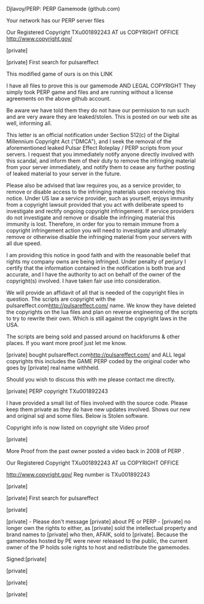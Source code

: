Djlavoy/PERP: PERP Gamemode (github.com)

Your network has our PERP server files

Our Registered Copyright TXu001892243 AT us COPYRIGHT OFFICE
http://www.copyright.gov/

[private]

[private] First search
for pulsareffect

This modified game of ours is on this LINK

I have all files to prove this is our gamemode AND LEGAL COPYRIGHT They
simply took PERP game and files and are running without a license
agreements on the above github account.

Be aware we have told them they do not have our permission to run such
and are very aware they are leaked/stolen.
This is posted on our web site as well, informing all.

This letter is an official notification under Section 512(c) of the
Digital Millennium Copyright Act ("DMCA"), and I seek the removal of the
aforementioned leaked Pulsar Effect Roleplay / PERP scripts from your
servers. I request that you immediately notify anyone directly involved
with this scandal, and inform them of their duty to remove the
infringing material from your server immediately, and notify them to
cease any further posting of leaked material to your server in the
future.

Please also be advised that law requires you, as a service provider, to
remove or disable access to the infringing materials upon receiving this
notice. Under US law a service provider, such as yourself, enjoys
immunity from a copyright lawsuit provided that you act with deliberate
speed to investigate and rectify ongoing copyright infringement. If
service providers do not investigate and remove or disable the
infringing material this immunity is lost. Therefore, in order for you
to remain immune from a copyright infringement action you will need to
investigate and ultimately remove or otherwise disable the infringing
material from your servers with all due speed.

I am providing this notice in good faith and with the reasonable belief
that rights my company owns are being infringed. Under penalty of
perjury I certify that the information contained in the notification is
both true and accurate, and I have the authority to act on behalf of the
owner of the copyright(s) involved. I have taken fair use into consideration.

We will provide an affidavit of all that is needed of the copyright files
in question. The scripts are copyright with the pulsareffect.com<http://pulsareffect.com/> name.
We know they have deleted the copyrights on the lua files and plan on
reverse engineering of the scripts to try to rewrite their own. Which is still
against the copyright laws in the USA.

The scripts are being sold and passed around on hackforums &
other places. If you want more proof just let me know.

[private] bought pulsareffect.com<http://pulsareffect.com/> and ALL legal copyrights this includes the
GAME PERP coded by the original coder who goes by [private] real name
withheld.

Should you wish to discuss this with me please contact me directly.

[private] PERP copyright TXu001892243

I have provided a small list of files involved with the source code. Please
keep them private as they do have new updates involved. Shows our new
and original sql and some files. Below is Stolen software.

Copyright info is now listed on copyright site Video proof

[private]

More Proof from the past owner posted a video back in 2008 of PERP .

Our Registered Copyright TXu001892243 AT us COPYRIGHT OFFICE

http://www.copyright.gov/ Reg number is TXu001892243

[private]

[private] First search
for pulsareffect

[private]

[private] - Please don't message [private] about PE or PERP - [private] no longer own
the rights to either, as [private] sold the intellectual property and brand
names to [private] who then, AFAIK, sold to [private]. Because the gamemodes
hosted by PE were never released to the public, the current owner of the
IP holds sole rights to host and redistribute the gamemodes.

Signed:[private]

[private]

[private]

[private]
